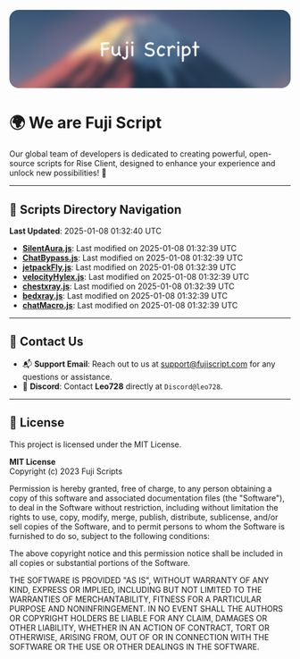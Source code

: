 ![Banner](.github/b.webp)

# 🌍 **We are Fuji Script**

Our global team of developers is dedicated to creating powerful, open-source scripts for Rise Client, designed to enhance your experience and unlock new possibilities! 🌟

---
<!-- SCRIPTS_NAVIGATION_START -->
## 📂 **Scripts Directory Navigation**

**Last Updated**: 2025-01-08 01:32:40 UTC

- **[SilentAura.js](scripts/SilentAura.js)**: Last modified on 2025-01-08 01:32:39 UTC
- **[ChatBypass.js](scripts/ChatBypass.js)**: Last modified on 2025-01-08 01:32:39 UTC
- **[jetpackFly.js](scripts/jetpackFly.js)**: Last modified on 2025-01-08 01:32:39 UTC
- **[velocityHylex.js](scripts/velocityHylex.js)**: Last modified on 2025-01-08 01:32:39 UTC
- **[chestxray.js](scripts/chestxray.js)**: Last modified on 2025-01-08 01:32:39 UTC
- **[bedxray.js](scripts/bedxray.js)**: Last modified on 2025-01-08 01:32:39 UTC
- **[chatMacro.js](scripts/chatMacro.js)**: Last modified on 2025-01-08 01:32:39 UTC

<!-- SCRIPTS_NAVIGATION_END -->

---

## 💬 **Contact Us**  
- 📬 **Support Email**: Reach out to us at [support@fujiscript.com](mailto:support@fujiscript.com) for any questions or assistance.  
- 💬 **Discord**: Contact **Leo728** directly at `Discord@leo728`.

---

## 📜 **License**

This project is licensed under the MIT License.  

**MIT License**  
Copyright (c) 2023 Fuji Scripts  

Permission is hereby granted, free of charge, to any person obtaining a copy of this software and associated documentation files (the "Software"), to deal in the Software without restriction, including without limitation the rights to use, copy, modify, merge, publish, distribute, sublicense, and/or sell copies of the Software, and to permit persons to whom the Software is furnished to do so, subject to the following conditions:  

The above copyright notice and this permission notice shall be included in all copies or substantial portions of the Software.  

THE SOFTWARE IS PROVIDED "AS IS", WITHOUT WARRANTY OF ANY KIND, EXPRESS OR IMPLIED, INCLUDING BUT NOT LIMITED TO THE WARRANTIES OF MERCHANTABILITY, FITNESS FOR A PARTICULAR PURPOSE AND NONINFRINGEMENT. IN NO EVENT SHALL THE AUTHORS OR COPYRIGHT HOLDERS BE LIABLE FOR ANY CLAIM, DAMAGES OR OTHER LIABILITY, WHETHER IN AN ACTION OF CONTRACT, TORT OR OTHERWISE, ARISING FROM, OUT OF OR IN CONNECTION WITH THE SOFTWARE OR THE USE OR OTHER DEALINGS IN THE SOFTWARE.  
